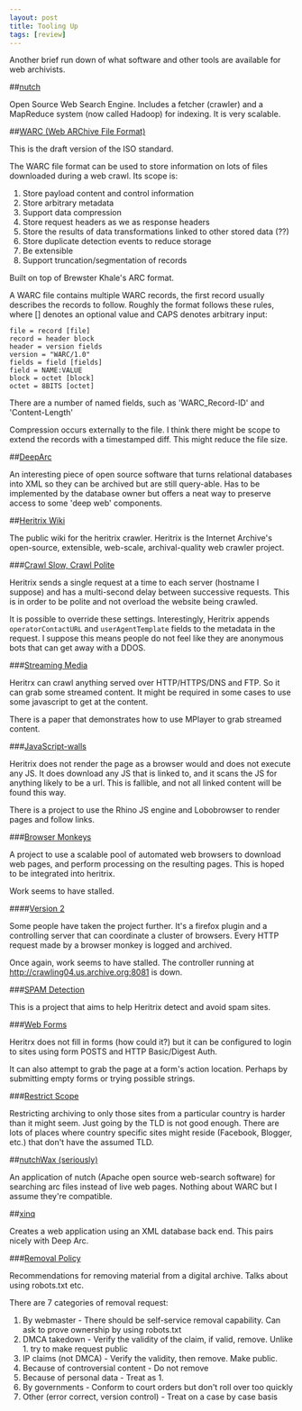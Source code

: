 ```yaml
---
layout: post
title: Tooling Up
tags: [review]
---
```


Another brief run down of what software and other tools are available for web archivists.

##[nutch](http://nutch.apache.org/)

Open Source Web Search Engine. Includes a fetcher (crawler) and a MapReduce system (now called Hadoop) for indexing. It is very scalable.

##[WARC (Web ARChive File Format)](http://bibnum.bnf.fr/WARC/WARC_ISO_28500_version1_latestdraft.pdf)

This is the draft version of the ISO standard.

The WARC file format can be used to store information on lots of files downloaded during a web crawl. Its scope is:

1. Store payload content and control information
2. Store arbitrary metadata
3. Support data compression
4. Store request headers as we as response headers
5. Store the results of data transformations linked to other stored data (??)
6. Store duplicate detection events to reduce storage
7. Be extensible
8. Support truncation/segmentation of records

Built on top of Brewster Khale's ARC format.

A WARC file contains multiple WARC records, the first record usually describes the records to follow. Roughly the format follows these rules, where [] denotes an optional value and CAPS denotes arbitrary input:

    file = record [file]
    record = header block
    header = version fields
    version = "WARC/1.0"
    fields = field [fields]
    field = NAME:VALUE
    block = octet [block]
    octet = 8BITS [octet]

There are a number of named fields, such as 'WARC_Record-ID' and 'Content-Length'

Compression occurs externally to the file. I think there might be scope to extend the records with a timestamped diff. This might reduce the file size.

##[DeepArc](http://deeparc.sourceforge.net/)

An interesting piece of open source software that turns relational databases into XML so they can be archived but are still query-able. Has to be implemented by the database owner but offers a neat way to preserve access to some 'deep web' components.

##[Heritrix Wiki](https://webarchive.jira.com/wiki/display/Heritrix/Heritrix;jsessionid=0C5E6E96941E3DBAB5988DA34AD693A9)

The public wiki for the heritrix crawler. Heritrix is the Internet Archive's open-source, extensible, web-scale, archival-quality web crawler project.

###[Crawl Slow, Crawl Polite](https://webarchive.jira.com/wiki/display/Heritrix/unexpectedly+slow+crawling+on+idle+crawler)

Heritrix sends a single request at a time to each server (hostname I suppose) and has a multi-second delay between successive requests. This is in order to be polite and not overload the website being crawled.

It is possible to override these settings. Interestingly, Heritrix appends `operatorContactURL` and `userAgentTemplate` fields to the metadata in the request. I suppose this means people do not feel like they are anonymous bots that can get away with a DDOS.

###[Streaming Media](https://webarchive.jira.com/wiki/display/Heritrix/collecting+streaming+content)

Heritrx can crawl anything served over HTTP/HTTPS/DNS and FTP. So it can grab some streamed content. It might be required in some cases to use some javascript to get at the content.

There is a paper that demonstrates how to use MPlayer to grab streamed content.

###[JavaScript-walls](https://webarchive.jira.com/wiki/display/Heritrix/crawling+JavaScript)

Heritrix does not render the page as a browser would and does not execute any JS. It does download any JS that is linked to, and it scans the JS for anything likely to be a url. This is fallible, and not all linked content will be found this way.

There is a project to use the Rhino JS engine and Lobobrowser to render pages and follow links.

###[Browser Monkeys](https://webarchive.jira.com/wiki/display/SOC06/Leverage+browsers+for+link-extraction)

A project to use a scalable pool of automated web browsers to download web pages, and perform processing on the resulting pages. This is hoped to be integrated into heritrix.

Work seems to have stalled.

####[Version 2](https://webarchive.jira.com/wiki/display/SOC06/Browser+Monkeys+-+2)

Some people have taken the project further. It's a firefox plugin and a controlling server that can coordinate a cluster of browsers. Every HTTP request made by a browser monkey is logged and archived.

Once again, work seems to have stalled. The controller running at http://crawling04.us.archive.org:8081 is down.

###[SPAM Detection](https://webarchive.jira.com/wiki/display/Heritrix/Web+Spam+Detection+for+Heritrix)

This is a project that aims to help Heritrix detect and avoid spam sites.

###[Web Forms](https://webarchive.jira.com/wiki/display/Heritrix/handling+web+forms)

Heritrx does not fill in forms (how could it?) but it can be configured to login to sites using form POSTS and HTTP Basic/Digest Auth.

It can also attempt to grab the page at a form's action location. Perhaps by submitting empty forms or trying possible strings.

###[Restrict Scope](https://webarchive.jira.com/wiki/display/Heritrix/national+or+regional+domain+scope)

Restricting archiving to only those sites from a particular country is harder than it might seem. Just going by the TLD is not good enough. There are lots of places where country specific sites might reside (Facebook, Blogger, etc.) that don't have the assumed TLD.

##[nutchWax (seriously)](http://archive-access.sourceforge.net/projects/nutch/)

An application of nutch (Apache open source web-search software) for searching arc files instead of live web pages. Nothing about WARC but I assume they're compatible.

##[xinq](http://web.archive.org/web/20110227202744/http://www.nla.gov.au/xinq/)

Creates a web application using an XML database back end. This pairs nicely with Deep Arc.

###[Removal Policy](http://www2.sims.berkeley.edu/research/conferences/aps/removal-policy.html)

Recommendations for removing material from a digital archive. Talks about using robots.txt etc.

There are 7 categories of removal request:

1. By webmaster - There should be self-service removal capability. Can ask to prove ownership by using robots.txt
2. DMCA takedown - Verify the validity of the claim, if valid, remove. Unlike 1. try to make request public
3. IP claims (not DMCA) - Verify the validity, then remove. Make public.
4. Because of controversial content - Do not remove
5. Because of personal data - Treat as 1.
6. By governments - Conform to court orders but don't roll over too quickly
7. Other (error correct, version control) - Treat on a case by case basis